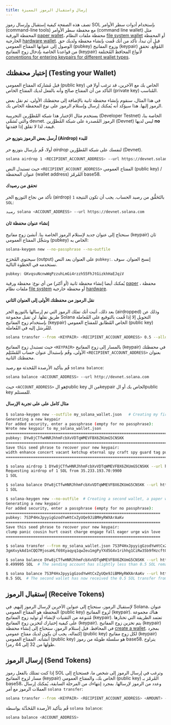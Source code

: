 ```yaml
---
title: إرسال واستقبال الرموز المميزة
---
```


تصف هذه الصفحة كيفية إستقبال وإرسال رموز SOL بإستخدام أدوات سطر الأوامر (command-line tools) مع محفظة سطر الأوامر (command line wallet) مثل المحفظة الورقية [paper wallet](../wallet-guide/paper-wallet.md)، محفظة ملفات النظام [file system wallet](../wallet-guide/file-system-wallet.md) أو المحفظة الخارجية [hardware wallet](../wallet-guide/hardware-wallets.md). قبل أن تبدأ، تأكد من أنك قُمت بإنشاء محفظة ولديك حق الوصول إلى عنوانها المفتاح العمومي (pubkey) وزوج المفاتيح (keypair) المُوَقِّع. تحقق من قواعدنا الخاصة بإدخال زوج المفاتيح (keypair) لأنواع المحافظ المُختلفة [conventions for entering keypairs for different wallet types](../cli/conventions.md#keypair-conventions).

## إختبار محفظتك (Testing your Wallet)

قبل مُشاركة المفتاح العمومي (public key) الخاص بك مع الآخرين، قد ترغب أولا في التأكد من أن المفتاح صالح وأنه بالفعل لديك المفتاح الخاص (private key) المُناسب.

في هذا المثال، سنقوم بإنشاء محفظة ثانية بالإضافة إلى محفظتك الأولى، ثم نقل بعض الرموز إليها. هذا سيؤكد أنه يُمكنك إرسال وإستلام الرموز على نوع المحفظة الخاص بك.

يستخدم مثال الإختبار هذا شبكة المُطوِّرين التجريبية (Developer Testnet) الخاصة بنا، والتي تُسَمَّى devnet. الرموز المُصدرة على شبكة المُطوِّرين (Devnet) ليس لديها **no** قيمة، لذا لا تقلق إذا فقدتها.

#### أرسل بعض الرموز بتوزيع حر (Airdrop) للبدء

أولا، قُم بإرسال بتوزيع حر _airdrop_ لنفسك على شبكة المُطوِّرين (Devnet).

```bash
solana airdrop 1 <RECIPIENT_ACCOUNT_ADDRESS> --url https://devnet.solana.com
```

حيث تستبدل النص `<RECIPIENT_ACCOUNT_ADDRESS>` المفتاح العمومي (public key) / عنوان المحفظة (wallet address) المُرمّز base58.

#### تحقق من رصيدك

تأكد من نجاح التوزيع الحر (airdrop) بالتَحَقُّق من رصيد الحساب. يجب أن تكون النتيجة `1 SOL`:

```bash
رصيد solana <ACCOUNT_ADDRESS> --url https://devnet.solana.com
```

#### إنشاء عنوان محفظة ثان

سنحتاج إلى عنوان جديد لإستلام الرموز الخاصة بنا. أنشئ زوج مفاتيح (keypair) ثان وسَجِّل المفتاح العمومي (pubkey) الخاص به:

```bash
solana-keygen new --no-passphrase --no-outfile
```

سيحتوي المُخرَج (output) على العنوان بعد النص `pubkey:`. إنسخ العنوان. سوف نستخدمه في الخطوة التالية.

```text
pubkey: GKvqsuNcnwWqPzzuhLmGi4rzzh55FhJtGizkhHaEJqiV
```

يُمكنك أيضا إنشاء محفظة ثانية (أو أكثر) من أي نوع: محفظة ورقية [paper](../wallet-guide/paper-wallet#creating-multiple-paper-wallet-addresses) ، محفظة ملفات نظام [file system](../wallet-guide/file-system-wallet.md#creating-multiple-file-system-wallet-addresses) أو محفظة خارجية [hardware](../wallet-guide/hardware-wallets.md#multiple-addresses-on-a-single-hardware-wallet).

#### نقل الرموز من محفظتك الأولى إلى العنوان الثاني

بعد ذلك، أثبت أنك تملك الرموز التي تم إرسالها بالتوزيع الحر (airdropped) وذلك عن طريق نقلها. لن تقبل مجموعة Solana التحويل إلا إذا قُمت بالتوقيع على المُعاملة بإستخدام زوج المفاتيح (keypair) الخاص المُطابق للمفتاح العمومي (public key) للقُرسَل إليه في القُعاملة.

```bash
solana transfer --from <KEYPAIR> <RECIPIENT_ACCOUNT_ADDRESS> 0.5 --allow-unfunded-recipient --url https://devnet.solana.com --fee-payer <KEYPAIR>
```

حيث تستبدل زوج المفاتيح `<KEYPAIR>` بالمسار إلى زوج المفاتيح (keypair) في محفظتك الأولى، وقُم بإستبدال عنوان حساب المُسْتَلِم `<RECIPIENT_ACCOUNT_ADDRESS>` بعنوان محفظتك الثانية.

قُم بتأكيد الأرصدة المُحدثة مع رصيد `solana balance`:

```bash
solana balance <ACCOUNT_ADDRESS> --url http://devnet.solana.com
```

حيث `<ACCOUNT_ADDRESS>` هو الpublic key من الkeypair الخاص بك أو الpublic key للمستلم.

#### مثال كامل على على تجربة الإرسال

```bash
$ solana-keygen new --outfile my_solana_wallet.json   # Creating my first wallet, a file system wallet
Generating a new keypair
For added security, enter a passphrase (empty for no passphrase):
Wrote new keypair to my_solana_wallet.json
==========================================================================
pubkey: DYw8jCTfwHNRJhhmFcbXvVDTqWMEVFBX6ZKUmG5CNSKK                          # Here is the address of the first wallet
==========================================================================
Save this seed phrase to recover your new keypair:
width enhance concert vacant ketchup eternal spy craft spy guard tag punch    # If this was a real wallet, never share these words on the internet like this!
==========================================================================

$ solana airdrop 1 DYw8jCTfwHNRJhhmFcbXvVDTqWMEVFBX6ZKUmG5CNSKK --url https://devnet.solana.com  # Airdropping 1 SOL to my wallet's address/pubkey
Requesting airdrop of 1 SOL from 35.233.193.70:9900
1 SOL

$ solana balance DYw8jCTfwHNRJhhmFcbXvVDTqWMEVFBX6ZKUmG5CNSKK --url https://devnet.solana.com # Check the address's balance
1 SOL

$ solana-keygen new --no-outfile  # Creating a second wallet, a paper wallet
Generating a new keypair
For added security, enter a passphrase (empty for no passphrase):
====================================================================
pubkey: 7S3P4HxJpyyigGzodYwHtCxZyUQe9JiBMHyRWXArAaKv                   # Here is the address of the second, paper, wallet.
====================================================================
Save this seed phrase to recover your new keypair:
clump panic cousin hurt coast charge engage fall eager urge win love   # If this was a real wallet, never share these words on the internet like this!
====================================================================

$ solana transfer --from my_solana_wallet.json 7S3P4HxJpyyigGzodYwHtCxZyUQe9JiBMHyRWXArAaKv 0.5 --allow-unfunded-recipient --url https://devnet.solana.com --fee-payer my_solana_wallet.json  # Transferring tokens to the public address of the paper wallet
3gmXvykAd1nCQQ7MjosaHLf69Xyaqyq1qw2eu1mgPyYXd5G4v1rihhg1CiRw35b9fHzcftGKKEu4mbUeXY2pEX2z  # This is the transaction signature

$ solana balance DYw8jCTfwHNRJhhmFcbXvVDTqWMEVFBX6ZKUmG5CNSKK --url https://devnet.solana.com
0.499995 SOL  # The sending account has slightly less than 0.5 SOL remaining due to the 0.000005 SOL transaction fee payment

$ solana balance 7S3P4HxJpyyigGzodYwHtCxZyUQe9JiBMHyRWXArAaKv --url https://devnet.solana.com
0.5 SOL  # The second wallet has now received the 0.5 SOL transfer from the first wallet

```

## إستقبال الرموز (Receive Tokens)

لإستقبال الرموز، ستحتاج إلى عنواين الآخرين لإرسال الرموز إليهم. في Solana، عنوان المحفظة هو المفتاح العمومي (public key) لزوج المفاتيح (keypair). هناك مجموعة مُتنوعة من التقنيات لإنشاء أو توليد زوج المفاتيح (keypair). تعتمد الطريقة التي تختارها على كيفية إختيارك لتخزين زوج المفاتيح (keypair). يتم تخزين زوج المفاتيح (keypair) في المحافظ. قبل إستلام الرموز، ستحتاج إلى إنشاء محفظة [create a wallet](../wallet-guide/cli.md). بمجرد إكتماله، يجب أن يكون لديك مفتاح عمومي (public key) لكل زوج مفاتيح (keypair) أنشأته. المفتاح العمومي (public key) هو سلسلة طويلة من رموز base58. يتراوح طولها من 32 إلى 44 رمزا.

## إرسال الرموز (Send Tokens)

إذا كنت تمتلك بالفعل رموز SOL وترغب في إرسال الرموز إلى شخص ما، فستحتاج إلى مسار لزوج المفاتيح (keypair) الخاص بك، والمفتاح العمومي (public key) المُرمّز بـ base58، وعدد من الرموز لإرسالها. بمجرد إنتهاءك من المرحلة السابقة، يُمكنك إرسال العملات الرموز مع أمر `solana transfer`:

```bash
solana transfer --from <KEYPAIR> <RECIPIENT_ACCOUNT_ADDRESS> <AMOUNT> --fee-payer <KEYPAIR>
```

قُم بتأكيد الأرصدة المُحَدَّثَة بواسطة `solana balance`:

```bash
solana balance <ACCOUNT_ADDRESS>
```
